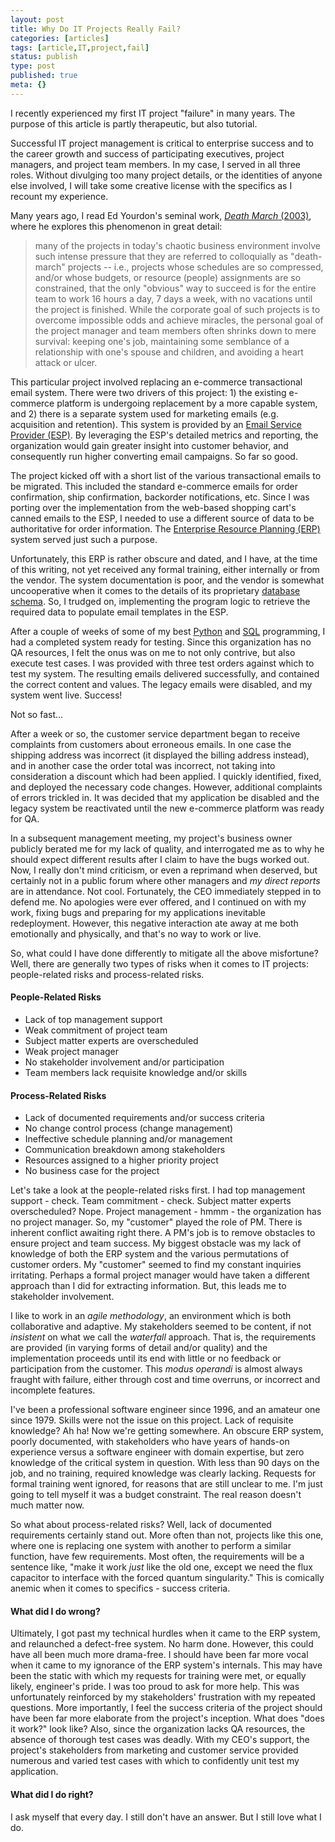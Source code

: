 ```yaml
---
layout: post
title: Why Do IT Projects Really Fail?
categories: [articles]
tags: [article,IT,project,fail]
status: publish
type: post
published: true
meta: {}
---
```


I recently experienced my first IT project "failure" in many years. The purpose of this article is partly therapeutic, but also tutorial.  

Successful IT project management is critical to enterprise success and to the career growth and success of participating executives, project managers, and project team members. In my case, I served in all three roles. Without divulging too many project details, or the identities of anyone else involved, I will take some creative license with the specifics as I recount my experience.

Many years ago, I read Ed Yourdon's seminal work, [_Death March_ (2003)](http://www.amazon.com/Death-March-Edition-Edward-Yourdon/dp/013143635X/), where he explores this phenomenon in great detail:

> many of the projects in today's chaotic business environment involve such intense pressure that they are referred to colloquially as "death-march" projects -- i.e., projects whose schedules are so compressed, and/or whose budgets, or resource (people) assignments are so constrained, that the only "obvious" way to succeed is for the entire team to work 16 hours a day, 7 days a week, with no vacations until the project is finished. While the corporate goal of such projects is to overcome impossible odds and achieve miracles, the personal goal of the project manager and team members often shrinks down to mere survival: keeping one's job, maintaining some semblance of a relationship with one's spouse and children, and avoiding a heart attack or ulcer.

This particular project involved replacing an e-commerce transactional email system. There were two drivers of this project: 1) the existing e-commerce platform is undergoing replacement by a more capable system, and 2) there is a separate system used for marketing emails (e.g. acquisition and retention). This system is provided by an [Email Service Provider (ESP)](http://en.wikipedia.org/wiki/Email_service_provider_(marketing)). By leveraging the ESP's detailed metrics and reporting, the organization would gain greater insight into customer behavior, and consequently run higher converting email campaigns. So far so good.  

The project kicked off with a short list of the various transactional emails to be migrated. This included the standard e-commerce emails for order confirmation, ship confirmation, backorder notifications, etc. Since I was porting over the implementation from the web-based shopping cart's canned emails to the ESP, I needed to use a different source of data to be authoritative for order information. The [Enterprise Resource Planning (ERP)](http://en.wikipedia.org/wiki/Enterprise_resource_planning) system served just such a purpose.  

Unfortunately, this ERP is rather obscure and dated, and I have, at the time of this writing, not yet received any formal training, either internally or from the vendor. The system documentation is poor, and the vendor is somewhat uncooperative when it comes to the details of its proprietary [database schema](http://en.wikipedia.org/wiki/Database_schema). So, I trudged on, implementing the program logic to retrieve the required data to populate email templates in the ESP.  

After a couple of weeks of some of my best [Python](http://wwww.python.org) and [SQL](http://en.wikipedia.org/wiki/SQL) programming, I had a completed system ready for testing. Since this organization has no QA resources, I felt the onus was on me to not only contrive, but also execute test cases. I was provided with three test orders against which to test my system. The resulting emails delivered successfully, and contained the correct content and values. The legacy emails were disabled, and my system went live. Success!  

Not so fast...  

After a week or so, the customer service department began to receive complaints from customers about erroneous emails. In one case the shipping address was incorrect (it displayed the billing address instead), and in another case the order total was incorrect, not taking into consideration a discount which had been applied. I quickly identified, fixed, and deployed the necessary code changes. However, additional complaints of errors trickled in. It was decided that my application be disabled and the legacy system be reactivated until the new e-commerce platform was ready for QA.  

In a subsequent management meeting, my project's business owner publicly berated me for my lack of quality, and interrogated me as to why he should expect different results after I claim to have the bugs worked out. Now, I really don't mind criticism, or even a reprimand when deserved, but certainly not in a public forum where other managers and *my direct reports* are in attendance. Not cool. Fortunately, the CEO immediately stepped in to defend me. No apologies were ever offered, and I continued on with my work, fixing bugs and preparing for my applications inevitable redeployment. However, this negative interaction ate away at me both emotionally and physically, and that's no way to work or live.  

So, what could I have done differently to mitigate all the above misfortune? Well, there are generally two types of risks when it comes to IT projects: people-related risks and process-related risks.  

#### People-Related Risks
* Lack of top management support
* Weak commitment of project team
* Subject matter experts are overscheduled
* Weak project manager
* No stakeholder involvement and/or participation
* Team members lack requisite knowledge and/or skills

#### Process-Related Risks
* Lack of documented requirements and/or success criteria
* No change control process (change management)
* Ineffective schedule planning and/or management
* Communication breakdown among stakeholders
* Resources assigned to a higher priority project
* No business case for the project

Let's take a look at the people-related risks first. I had top management support - check. Team commitment - check. Subject matter experts overscheduled? Nope. Project management - hmmm - the organization has no project manager. So, my "customer" played the role of PM. There is inherent conflict awaiting right there. A PM's job is to remove obstacles to ensure project and team success. My biggest obstacle was my lack of knowledge of both the ERP system and the various permutations of customer orders. My "customer" seemed to find my constant inquiries irritating. Perhaps a formal project manager would have taken a different approach than I did for extracting information. But, this leads me to stakeholder involvement.  

I like to work in an _agile methodology_, an environment which is both collaborative and adaptive. My stakeholders seemed to be content, if not _insistent_ on what we call the _waterfall_ approach. That is, the requirements are provided (in varying forms of detail and/or quality) and the implementation proceeds until its end with little or no feedback or participation from the customer. This _modus operandi_ is almost always fraught with failure, either through cost and time overruns, or incorrect and incomplete features.  

I've been a professional software engineer since 1996, and an amateur one since 1979. Skills were not the issue on this project. Lack of requisite knowledge? Ah ha! Now we're getting somewhere. An obscure ERP system, poorly documented, with stakeholders who have years of hands-on experience versus a software engineer with domain expertise, but zero knowledge of the critical system in question. With less than 90 days on the job, and no training, required knowledge was clearly lacking. Requests for formal training went ignored, for reasons that are still unclear to me. I'm just going to tell myself it was a budget constraint. The real reason doesn't much matter now.  

So what about process-related risks? Well, lack of documented requirements certainly stand out. More often than not, projects like this one, where one is replacing one system with another to perform a similar function, have few requirements. Most often, the requirements will be a sentence like, "make it work *just* like the old one, except we need the flux capacitor to interface with the forced quantum singularity." This is comically anemic when it comes to specifics - success criteria.  

#### What did I do wrong?

Ultimately, I got past my technical hurdles when it came to the ERP system, and relaunched a defect-free system. No harm done. However, this could have all been much more drama-free. I should have been far more vocal when it came to my ignorance of the ERP system's internals. This may have been the static with which my requests for training were met, or equally likely, engineer's pride. I was too proud to ask for more help. This was unfortunately reinforced by my stakeholders' frustration with my repeated questions. More importantly, I feel the success criteria of the project should have been far more elaborate from the project's inception. What does "does it work?" look like? Also, since the organization lacks QA resources, the absence of thorough test cases was deadly. With my CEO's support, the project's stakeholders from marketing and customer service provided numerous and varied test cases with which to confidently unit test my application.

#### What did I do right?

I ask myself that every day. I still don't have an answer. But I still love what I do.